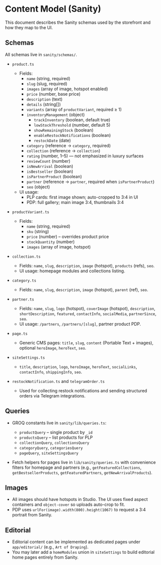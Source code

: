# Content Model (Sanity)

This document describes the Sanity schemas used by the storefront and how they map to the UI.

## Schemas

All schemas live in `sanity/schemas/`.

- `product.ts`
  - Fields:
    - `name` (string, required)
    - `slug` (slug, required)
    - `images` (array of image, hotspot enabled)
    - `price` (number, base price)
    - `description` (text)
    - `details` (string[])
    - `variants` (array of `productVariant`, required ≥ 1)
    - `inventoryManagement` (object)
      - `trackInventory` (boolean, default true)
      - `lowStockThreshold` (number, default 5)
      - `showRemainingStock` (boolean)
      - `enableRestockNotifications` (boolean)
      - `restockDate` (date)
    - `category` (reference → `category`, required)
    - `collection` (reference → `collection`)
    - `rating` (number, 1–5) — not emphasized in luxury surfaces
    - `reviewCount` (number)
    - `isNewArrival` (boolean)
    - `isBestseller` (boolean)
    - `isPartnerProduct` (boolean)
    - `partner` (reference → `partner`, required when `isPartnerProduct`)
    - `seo` (object)
  - UI usage:
    - PLP cards: first image shown; auto-cropped to 3:4 in UI
    - PDP: full gallery; main image 3:4, thumbnails 3:4

- `productVariant.ts`
  - Fields:
    - `name` (string, required)
    - `sku` (string)
    - `price` (number) – overrides product price
    - `stockQuantity` (number)
    - `images` (array of image, hotspot)

- `collection.ts`
  - Fields: `name`, `slug`, `description`, `image` (hotspot), `products` (refs), `seo`.
  - UI usage: homepage modules and collections listing.

- `category.ts`
  - Fields: `name`, `slug`, `description`, `image` (hotspot), `parent` (ref), `seo`.

- `partner.ts`
  - Fields: `name`, `slug`, `logo` (hotspot), `coverImage` (hotspot), `description`, `shortDescription`, `featured`, `contactInfo`, `socialMedia`, `partnerSince`, `seo`.
  - UI usage: `/partners`, `/partners/[slug]`, partner product PDP.

- `page.ts`
  - Generic CMS pages: `title`, `slug`, `content` (Portable Text + images), optional `heroImage`, `heroText`, `seo`.

- `siteSettings.ts`
  - `title`, `description`, `logo`, `heroImage`, `heroText`, `socialLinks`, `contactInfo`, `shippingInfo`, `seo`.

- `restockNotification.ts` and `telegramOrder.ts`
  - Used for collecting restock notifications and sending structured orders via Telegram integrations.

## Queries

- GROQ constants live in `sanity/lib/queries.ts`:
  - `productQuery` – single product by `_id`
  - `productsQuery` – list products for PLP
  - `collectionQuery`, `collectionsQuery`
  - `categoryQuery`, `categoriesQuery`
  - `pageQuery`, `siteSettingsQuery`

- Fetch helpers for pages live in `lib/sanity/queries.ts` with convenience filters for homepage and partners (e.g., `getFeaturedCollections`, `getBestsellerProducts`, `getFeaturedPartners`, `getNewArrivalProducts`).

## Images

- All images should have hotspots in Studio. The UI uses fixed aspect containers and `object-cover` so uploads auto-crop to fit.
- PDP uses `urlFor(image).width(800).height(1067)` to request a 3:4 portrait from Sanity.

## Editorial

- Editorial content can be implemented as dedicated pages under `app/editorial/` (e.g., `Art of Draping`).
- You may later add a `homeModules` union in `siteSettings` to build editorial home pages entirely from Sanity.
